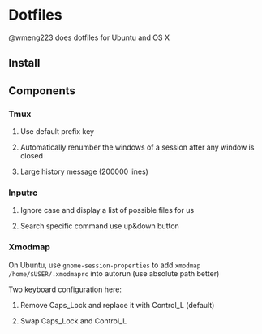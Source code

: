 # Dotfiles
@wmeng223 does dotfiles for Ubuntu and OS X

## Install



## Components

### Tmux

1. Use default prefix key

2. Automatically renumber the windows of a session after any window is closed

3. Large history message (200000 lines)

### Inputrc

1. Ignore case and display a list of possible files for us

2. Search specific command use up&down button

### Xmodmap

On Ubuntu, use `gnome-session-properties` to add `xmodmap /home/$USER/.xmodmaprc` into autorun (use absolute path better)

Two keyboard configuration here:

1. Remove Caps_Lock and replace it with Control_L (default)

2. Swap Caps_Lock and Control_L 
